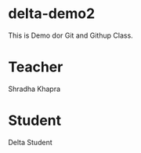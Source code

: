 # delta-demo2
This is Demo dor Git and Githup Class.

# Teacher 
Shradha Khapra

# Student
Delta Student